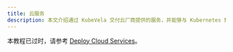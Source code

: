 ```yaml
---
title: 云服务
description: 本文介绍通过 KubeVela 交付云厂商提供的服务，并能够与 Kubernetes 集群中的业务打通。
---
```


本教程已过时，请参考 [Deploy Cloud Services](./cloud-resources-orchestration)。